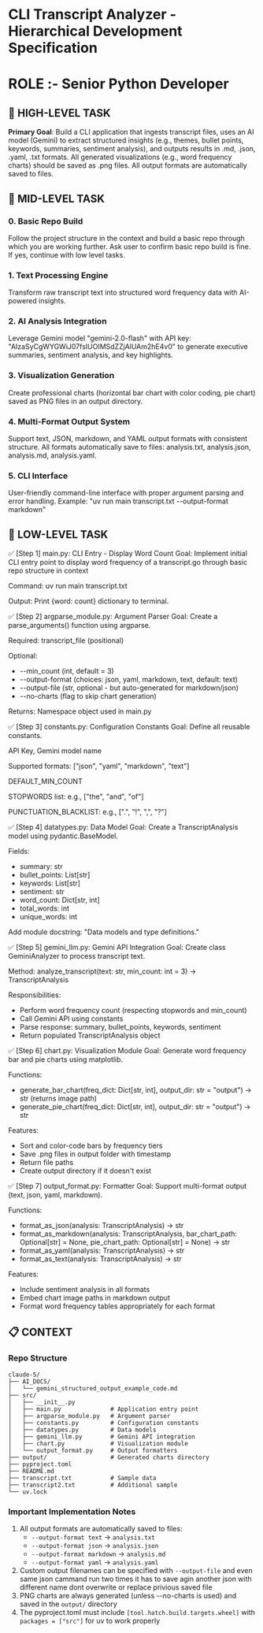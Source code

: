 # CLI Transcript Analyzer - Hierarchical Development Specification

# ROLE :- Senior Python Developer

## 🎯 HIGH-LEVEL TASK

**Primary Goal**: Build a CLI application that ingests transcript files, uses an AI model (Gemini) to extract structured insights (e.g., themes, bullet points, keywords, summaries, sentiment analysis), and outputs results in .md, .json, .yaml, .txt formats. All generated visualizations (e.g., word frequency charts) should be saved as .png files. All output formats are automatically saved to files.


## 🎯 MID-LEVEL TASK
### 0. **Basic Repo Build**
Follow the project structure in the context and build a basic repo through which you are working further. Ask user to confirm basic repo build is fine. If yes, continue with low level tasks.

### 1. **Text Processing Engine**
Transform raw transcript text into structured word frequency data with AI-powered insights.

### 2. **AI Analysis Integration** 
Leverage Gemini model "gemini-2.0-flash" with API key: "AIzaSyCgWYGWiJ07fsIUOIMSdZZjAlUAm2hE4v0" to generate executive summaries, sentiment analysis, and key highlights.

### 3. **Visualization Generation**
Create professional charts (horizontal bar chart with color coding, pie chart) saved as PNG files in an output directory.

### 4. **Multi-Format Output System**
Support text, JSON, markdown, and YAML output formats with consistent structure. All formats automatically save to files: analysis.txt, analysis.json, analysis.md, analysis.yaml.

### 5. **CLI Interface**
User-friendly command-line interface with proper argument parsing and error handling. Example: "uv run main transcript.txt --output-format markdown"

## 🎯 LOW-LEVEL TASK
✅ [Step 1] main.py: CLI Entry - Display Word Count
Goal: Implement initial CLI entry point to display word frequency of a transcript.go through basic repo structure in context

Command: uv run main transcript.txt

Output: Print {word: count} dictionary to terminal.

✅ [Step 2] argparse_module.py: Argument Parser
Goal: Create a parse_arguments() function using argparse.

Required: transcript_file (positional)

Optional: 
- --min_count (int, default = 3)
- --output-format (choices: json, yaml, markdown, text, default: text)
- --output-file (str, optional - but auto-generated for markdown/json)
- --no-charts (flag to skip chart generation)

Returns: Namespace object used in main.py

✅ [Step 3] constants.py: Configuration Constants
Goal: Define all reusable constants.

API Key, Gemini model name

Supported formats: ["json", "yaml", "markdown", "text"]

DEFAULT_MIN_COUNT

STOPWORDS list: e.g., ["the", "and", "of"]

PUNCTUATION_BLACKLIST: e.g., [".", "!", ",", "?"]

✅ [Step 4] datatypes.py: Data Model
Goal: Create a TranscriptAnalysis model using pydantic.BaseModel.

Fields:
- summary: str
- bullet_points: List[str]
- keywords: List[str]
- sentiment: str
- word_count: Dict[str, int]
- total_words: int
- unique_words: int

Add module docstring: "Data models and type definitions."

✅ [Step 5] gemini_llm.py: Gemini API Integration
Goal: Create class GeminiAnalyzer to process transcript text.

Method: analyze_transcript(text: str, min_count: int = 3) -> TranscriptAnalysis

Responsibilities:
- Perform word frequency count (respecting stopwords and min_count)
- Call Gemini API using constants
- Parse response: summary, bullet_points, keywords, sentiment
- Return populated TranscriptAnalysis object

✅ [Step 6] chart.py: Visualization Module
Goal: Generate word frequency bar and pie charts using matplotlib.

Functions:
- generate_bar_chart(freq_dict: Dict[str, int], output_dir: str = "output") -> str (returns image path)
- generate_pie_chart(freq_dict: Dict[str, int], output_dir: str = "output") -> str

Features:
- Sort and color-code bars by frequency tiers
- Save .png files in output folder with timestamp
- Return file paths
- Create output directory if it doesn't exist

✅ [Step 7] output_format.py: Formatter
Goal: Support multi-format output (text, json, yaml, markdown).

Functions:
- format_as_json(analysis: TranscriptAnalysis) -> str
- format_as_markdown(analysis: TranscriptAnalysis, bar_chart_path: Optional[str] = None, pie_chart_path: Optional[str] = None) -> str
- format_as_yaml(analysis: TranscriptAnalysis) -> str
- format_as_text(analysis: TranscriptAnalysis) -> str

Features:
- Include sentiment analysis in all formats
- Embed chart image paths in markdown output
- Format word frequency tables appropriately for each format 

## 📋 CONTEXT

### **Repo Structure**
```
claude-5/
├── AI_DOCS/
│   └── gemini_structured_output_example_code.md
├── src/
│   ├── __init__.py
│   ├── main.py              # Application entry point
│   ├── argparse_module.py   # Argument parser
│   ├── constants.py         # Configuration constants
│   ├── datatypes.py         # Data models
│   ├── gemini_llm.py        # Gemini API integration
│   ├── chart.py             # Visualization module
│   └── output_format.py     # Output formatters
├── output/                  # Generated charts directory
├── pyproject.toml
├── README.md
├── transcript.txt           # Sample data
├── transcript2.txt          # Additional sample
└── uv.lock
```

### **Important Implementation Notes**
1. All output formats are automatically saved to files:
   - `--output-format text` → `analysis.txt`
   - `--output-format json` → `analysis.json`
   - `--output-format markdown` → `analysis.md`
   - `--output-format yaml` → `analysis.yaml`
2. Custom output filenames can be specified with `--output-file` and even same json cammand run two times it has to save agin another json with different name dont overwrite or replace privious  saved file 
3. PNG charts are always generated (unless --no-charts is used) and saved in the `output/` directory
4. The pyproject.toml must include `[tool.hatch.build.targets.wheel]` with `packages = ["src"]` for uv to work properly


